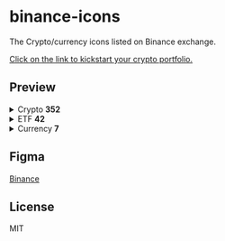 # binance-icons
The Crypto/currency icons listed on Binance exchange.

<a href="https://accounts.binance.com/en/register?ref=Z9RLFPHB">Click on the link to kickstart your crypto portfolio.</a>

## Preview

<details>
  <summary>Crypto <strong>352</strong></summary>

| Icon | Symbol | Name |
|:----:|-------:|:-----|
| <img src="https://raw.githubusercontent.com/VadimMalykhin/binance-icons/main/crypto/1inch.svg" width="32" height="32" alt=""/>    | 1inch    | 1inch                           |
| <img src="https://raw.githubusercontent.com/VadimMalykhin/binance-icons/main/crypto/aave.svg" width="32" height="32" alt=""/>     | aave     | Aave                            |
| <img src="https://raw.githubusercontent.com/VadimMalykhin/binance-icons/main/crypto/acm.svg" width="32" height="32" alt=""/>      | acm      | AC Milan Fan Token              |
| <img src="https://raw.githubusercontent.com/VadimMalykhin/binance-icons/main/crypto/ada.svg" width="32" height="32" alt=""/>      | ada      | Cardano                         |
| <img src="https://raw.githubusercontent.com/VadimMalykhin/binance-icons/main/crypto/add.svg" width="32" height="32" alt=""/>      | add      | ADD                             |
| <img src="https://raw.githubusercontent.com/VadimMalykhin/binance-icons/main/crypto/adx.svg" width="32" height="32" alt=""/>      | adx      | AdEx                            |
| <img src="https://raw.githubusercontent.com/VadimMalykhin/binance-icons/main/crypto/adxold.svg" width="32" height="32" alt=""/>   | adxold   | AdEx Old Token                  |
| <img src="https://raw.githubusercontent.com/VadimMalykhin/binance-icons/main/crypto/aergo.svg" width="32" height="32" alt=""/>    | aergo    | Aergo                           |
| <img src="https://raw.githubusercontent.com/VadimMalykhin/binance-icons/main/crypto/agi.svg" width="32" height="32" alt=""/>      | agi      | SingularityNET                  |
| <img src="https://raw.githubusercontent.com/VadimMalykhin/binance-icons/main/crypto/agix.svg" width="32" height="32" alt=""/>     | agix     | SingularityNET Token            |
| <img src="https://raw.githubusercontent.com/VadimMalykhin/binance-icons/main/crypto/agld.svg" width="32" height="32" alt=""/>     | agld     | Adventure Gold                  |
| <img src="https://raw.githubusercontent.com/VadimMalykhin/binance-icons/main/crypto/aion.svg" width="32" height="32" alt=""/>     | aion     | AION                            |
| <img src="https://raw.githubusercontent.com/VadimMalykhin/binance-icons/main/crypto/akro.svg" width="32" height="32" alt=""/>     | akro     | Akropolis                       |
| <img src="https://raw.githubusercontent.com/VadimMalykhin/binance-icons/main/crypto/algo.svg" width="32" height="32" alt=""/>     | algo     | Algorand                        |
| <img src="https://raw.githubusercontent.com/VadimMalykhin/binance-icons/main/crypto/alice.svg" width="32" height="32" alt=""/>    | alice    | My Neighbor Alice               |
| <img src="https://raw.githubusercontent.com/VadimMalykhin/binance-icons/main/crypto/alpaca.svg" width="32" height="32" alt=""/>   | alpaca   | Alpaca Finance                  |
| <img src="https://raw.githubusercontent.com/VadimMalykhin/binance-icons/main/crypto/alpha.svg" width="32" height="32" alt=""/>    | alpha    | Alpha Finance Lab               |
| <img src="https://raw.githubusercontent.com/VadimMalykhin/binance-icons/main/crypto/amb.svg" width="32" height="32" alt=""/>      | amb      | Ambrosus                        |
| <img src="https://raw.githubusercontent.com/VadimMalykhin/binance-icons/main/crypto/ankr.svg" width="32" height="32" alt=""/>     | ankr     | Ankr                            |
| <img src="https://raw.githubusercontent.com/VadimMalykhin/binance-icons/main/crypto/ant.svg" width="32" height="32" alt=""/>      | ant      | Aragon                          |
| <img src="https://raw.githubusercontent.com/VadimMalykhin/binance-icons/main/crypto/antold.svg" width="32" height="32" alt=""/>   | antold   | Old Aragon                      |
| <img src="https://raw.githubusercontent.com/VadimMalykhin/binance-icons/main/crypto/appc.svg" width="32" height="32" alt=""/>     | appc     | AppCoins                        |
| <img src="https://raw.githubusercontent.com/VadimMalykhin/binance-icons/main/crypto/ar.svg" width="32" height="32" alt=""/>       | ar       | Arweave                         |
| <img src="https://raw.githubusercontent.com/VadimMalykhin/binance-icons/main/crypto/ardr.svg" width="32" height="32" alt=""/>     | ardr     | Ardor                           |
| <img src="https://raw.githubusercontent.com/VadimMalykhin/binance-icons/main/crypto/ark.svg" width="32" height="32" alt=""/>      | ark      | Ark                             |
| <img src="https://raw.githubusercontent.com/VadimMalykhin/binance-icons/main/crypto/arpa.svg" width="32" height="32" alt=""/>     | arpa     | ARPA Chain                      |
| <img src="https://raw.githubusercontent.com/VadimMalykhin/binance-icons/main/crypto/asr.svg" width="32" height="32" alt=""/>      | asr      | AS Roma Fan Token               |
| <img src="https://raw.githubusercontent.com/VadimMalykhin/binance-icons/main/crypto/ast.svg" width="32" height="32" alt=""/>      | ast      | AirSwap                         |
| <img src="https://raw.githubusercontent.com/VadimMalykhin/binance-icons/main/crypto/ata.svg" width="32" height="32" alt=""/>      | ata      | Automata                        |
| <img src="https://raw.githubusercontent.com/VadimMalykhin/binance-icons/main/crypto/atm.svg" width="32" height="32" alt=""/>      | atm      | Atlético de Madrid Fan Token    |
| <img src="https://raw.githubusercontent.com/VadimMalykhin/binance-icons/main/crypto/atom.svg" width="32" height="32" alt=""/>     | atom     | Cosmos                          |
| <img src="https://raw.githubusercontent.com/VadimMalykhin/binance-icons/main/crypto/auction.svg" width="32" height="32" alt=""/>  | auction  | Auction                         |
| <img src="https://raw.githubusercontent.com/VadimMalykhin/binance-icons/main/crypto/audio.svg" width="32" height="32" alt=""/>    | audio    | Audius                          |
| <img src="https://raw.githubusercontent.com/VadimMalykhin/binance-icons/main/crypto/auto.svg" width="32" height="32" alt=""/>     | auto     | Auto                            |
| <img src="https://raw.githubusercontent.com/VadimMalykhin/binance-icons/main/crypto/ava.svg" width="32" height="32" alt=""/>      | ava      | Travala.com                     |
| <img src="https://raw.githubusercontent.com/VadimMalykhin/binance-icons/main/crypto/avax.svg" width="32" height="32" alt=""/>     | avax     | Avalanche                       |
| <img src="https://raw.githubusercontent.com/VadimMalykhin/binance-icons/main/crypto/axs.svg" width="32" height="32" alt=""/>      | axs      | Axie Infinity                   |
| <img src="https://raw.githubusercontent.com/VadimMalykhin/binance-icons/main/crypto/axsold.svg" width="32" height="32" alt=""/>   | axsold   | Axie Infinity Old               |
| <img src="https://raw.githubusercontent.com/VadimMalykhin/binance-icons/main/crypto/badger.svg" width="32" height="32" alt=""/>   | badger   | Badger DAO                      |
| <img src="https://raw.githubusercontent.com/VadimMalykhin/binance-icons/main/crypto/bake.svg" width="32" height="32" alt=""/>     | bake     | BakeryToken                     |
| <img src="https://raw.githubusercontent.com/VadimMalykhin/binance-icons/main/crypto/bal.svg" width="32" height="32" alt=""/>      | bal      | Balancer                        |
| <img src="https://raw.githubusercontent.com/VadimMalykhin/binance-icons/main/crypto/band.svg" width="32" height="32" alt=""/>     | band     | BAND                            |
| <img src="https://raw.githubusercontent.com/VadimMalykhin/binance-icons/main/crypto/bar.svg" width="32" height="32" alt=""/>      | bar      | FC Barcelona Fan Token BAR      |
| <img src="https://raw.githubusercontent.com/VadimMalykhin/binance-icons/main/crypto/bat.svg" width="32" height="32" alt=""/>      | bat      | Basic Attention Token           |
| <img src="https://raw.githubusercontent.com/VadimMalykhin/binance-icons/main/crypto/bcd.svg" width="32" height="32" alt=""/>      | bcd      | Bitcoin Diamond                 |
| <img src="https://raw.githubusercontent.com/VadimMalykhin/binance-icons/main/crypto/bch.svg" width="32" height="32" alt=""/>      | bch      | Bitcoin Cash                    |
| <img src="https://raw.githubusercontent.com/VadimMalykhin/binance-icons/main/crypto/bcha.svg" width="32" height="32" alt=""/>     | bcha     | Bitcoin Cash ABC                |
| <img src="https://raw.githubusercontent.com/VadimMalykhin/binance-icons/main/crypto/bchsv.svg" width="32" height="32" alt=""/>    | bchsv    | Bitcoin Cash SV                 |
| <img src="https://raw.githubusercontent.com/VadimMalykhin/binance-icons/main/crypto/beam.svg" width="32" height="32" alt=""/>     | beam     | Beam                            |
| <img src="https://raw.githubusercontent.com/VadimMalykhin/binance-icons/main/crypto/bel.svg" width="32" height="32" alt=""/>      | bel      | Bella Protocol                  |
| <img src="https://raw.githubusercontent.com/VadimMalykhin/binance-icons/main/crypto/beta.svg" width="32" height="32" alt=""/>     | beta     | Beta Finance                    |
| <img src="https://raw.githubusercontent.com/VadimMalykhin/binance-icons/main/crypto/beth.svg" width="32" height="32" alt=""/>     | beth     | BETH                            |
| <img src="https://raw.githubusercontent.com/VadimMalykhin/binance-icons/main/crypto/bgbp.svg" width="32" height="32" alt=""/>     | bgbp     | BGBP                            |
| <img src="https://raw.githubusercontent.com/VadimMalykhin/binance-icons/main/crypto/bidr.svg" width="32" height="32" alt=""/>     | bidr     | BIDR                            |
| <img src="https://raw.githubusercontent.com/VadimMalykhin/binance-icons/main/crypto/bifi.svg" width="32" height="32" alt=""/>     | bifi     | Beefy.Finance                   |
| <img src="https://raw.githubusercontent.com/VadimMalykhin/binance-icons/main/crypto/blink.svg" width="32" height="32" alt=""/>    | blink    | Blockmason Link                 |
| <img src="https://raw.githubusercontent.com/VadimMalykhin/binance-icons/main/crypto/blz.svg" width="32" height="32" alt=""/>      | blz      | Bluzelle                        |
| <img src="https://raw.githubusercontent.com/VadimMalykhin/binance-icons/main/crypto/bnb.svg" width="32" height="32" alt=""/>      | bnb      | BNB                             |
| <img src="https://raw.githubusercontent.com/VadimMalykhin/binance-icons/main/crypto/bnt.svg" width="32" height="32" alt=""/>      | bnt      | Bancor                          |
| <img src="https://raw.githubusercontent.com/VadimMalykhin/binance-icons/main/crypto/bond.svg" width="32" height="32" alt=""/>     | bond     | BarnBridge                      |
| <img src="https://raw.githubusercontent.com/VadimMalykhin/binance-icons/main/crypto/bot.svg" width="32" height="32" alt=""/>      | bot      | Bounce Token                    |
| <img src="https://raw.githubusercontent.com/VadimMalykhin/binance-icons/main/crypto/brd.svg" width="32" height="32" alt=""/>      | brd      | Bread                           |
| <img src="https://raw.githubusercontent.com/VadimMalykhin/binance-icons/main/crypto/btc.svg" width="32" height="32" alt=""/>      | btc      | Bitcoin                         |
| <img src="https://raw.githubusercontent.com/VadimMalykhin/binance-icons/main/crypto/btcst.svg" width="32" height="32" alt=""/>    | btcst    | Bitcoin Standard Hashrate Token |
| <img src="https://raw.githubusercontent.com/VadimMalykhin/binance-icons/main/crypto/btg.svg" width="32" height="32" alt=""/>      | btg      | Bitcoin Gold                    |
| <img src="https://raw.githubusercontent.com/VadimMalykhin/binance-icons/main/crypto/bts.svg" width="32" height="32" alt=""/>      | bts      | BitShares                       |
| <img src="https://raw.githubusercontent.com/VadimMalykhin/binance-icons/main/crypto/btt.svg" width="32" height="32" alt=""/>      | btt      | BitTorrent                      |
| <img src="https://raw.githubusercontent.com/VadimMalykhin/binance-icons/main/crypto/burger.svg" width="32" height="32" alt=""/>   | burger   | Burger Swap                     |
| <img src="https://raw.githubusercontent.com/VadimMalykhin/binance-icons/main/crypto/busd.svg" width="32" height="32" alt=""/>     | busd     | BUSD                            |
| <img src="https://raw.githubusercontent.com/VadimMalykhin/binance-icons/main/crypto/bzrx.svg" width="32" height="32" alt=""/>     | bzrx     | bZx Protocol                    |
| <img src="https://raw.githubusercontent.com/VadimMalykhin/binance-icons/main/crypto/c98.svg" width="32" height="32" alt=""/>      | c98      | Coin98                          |
| <img src="https://raw.githubusercontent.com/VadimMalykhin/binance-icons/main/crypto/cake.svg" width="32" height="32" alt=""/>     | cake     | PancakeSwap                     |
| <img src="https://raw.githubusercontent.com/VadimMalykhin/binance-icons/main/crypto/cdt.svg" width="32" height="32" alt=""/>      | cdt      | Blox                            |
| <img src="https://raw.githubusercontent.com/VadimMalykhin/binance-icons/main/crypto/celo.svg" width="32" height="32" alt=""/>     | celo     | Celo                            |
| <img src="https://raw.githubusercontent.com/VadimMalykhin/binance-icons/main/crypto/celr.svg" width="32" height="32" alt=""/>     | celr     | Celer Network                   |
| <img src="https://raw.githubusercontent.com/VadimMalykhin/binance-icons/main/crypto/cfx.svg" width="32" height="32" alt=""/>      | cfx      | Conflux Network                 |
| <img src="https://raw.githubusercontent.com/VadimMalykhin/binance-icons/main/crypto/chat.svg" width="32" height="32" alt=""/>     | chat     | ChatCoin                        |
| <img src="https://raw.githubusercontent.com/VadimMalykhin/binance-icons/main/crypto/chr.svg" width="32" height="32" alt=""/>      | chr      | Chromia                         |
| <img src="https://raw.githubusercontent.com/VadimMalykhin/binance-icons/main/crypto/chz.svg" width="32" height="32" alt=""/>      | chz      | Chiliz                          |
| <img src="https://raw.githubusercontent.com/VadimMalykhin/binance-icons/main/crypto/ckb.svg" width="32" height="32" alt=""/>      | ckb      | CKB                             |
| <img src="https://raw.githubusercontent.com/VadimMalykhin/binance-icons/main/crypto/clv.svg" width="32" height="32" alt=""/>      | clv      | Clover Finance                  |
| <img src="https://raw.githubusercontent.com/VadimMalykhin/binance-icons/main/crypto/cnd.svg" width="32" height="32" alt=""/>      | cnd      | Cindicator                      |
| <img src="https://raw.githubusercontent.com/VadimMalykhin/binance-icons/main/crypto/cocos.svg" width="32" height="32" alt=""/>    | cocos    | Cocos-BCX                       |
| <img src="https://raw.githubusercontent.com/VadimMalykhin/binance-icons/main/crypto/comp.svg" width="32" height="32" alt=""/>     | comp     | Compound                        |
| <img src="https://raw.githubusercontent.com/VadimMalykhin/binance-icons/main/crypto/cos.svg" width="32" height="32" alt=""/>      | cos      | Contentos                       |
| <img src="https://raw.githubusercontent.com/VadimMalykhin/binance-icons/main/crypto/coti.svg" width="32" height="32" alt=""/>     | coti     | COTI                            |
| <img src="https://raw.githubusercontent.com/VadimMalykhin/binance-icons/main/crypto/cover.svg" width="32" height="32" alt=""/>    | cover    | COVER Protocol                  |
| <img src="https://raw.githubusercontent.com/VadimMalykhin/binance-icons/main/crypto/coverold.svg" width="32" height="32" alt=""/> | coverold | COVER Protocol Old              |
| <img src="https://raw.githubusercontent.com/VadimMalykhin/binance-icons/main/crypto/cream.svg" width="32" height="32" alt=""/>    | cream    | Cream Finance                   |
| <img src="https://raw.githubusercontent.com/VadimMalykhin/binance-icons/main/crypto/crv.svg" width="32" height="32" alt=""/>      | crv      | Curve                           |
| <img src="https://raw.githubusercontent.com/VadimMalykhin/binance-icons/main/crypto/ctk.svg" width="32" height="32" alt=""/>      | ctk      | CertiK                          |
| <img src="https://raw.githubusercontent.com/VadimMalykhin/binance-icons/main/crypto/ctsi.svg" width="32" height="32" alt=""/>     | ctsi     | Cartesi                         |
| <img src="https://raw.githubusercontent.com/VadimMalykhin/binance-icons/main/crypto/ctxc.svg" width="32" height="32" alt=""/>     | ctxc     | Cortex                          |
| <img src="https://raw.githubusercontent.com/VadimMalykhin/binance-icons/main/crypto/cvc.svg" width="32" height="32" alt=""/>      | cvc      | Civic                           |
| <img src="https://raw.githubusercontent.com/VadimMalykhin/binance-icons/main/crypto/cvp.svg" width="32" height="32" alt=""/>      | cvp      | PowerPool                       |
| <img src="https://raw.githubusercontent.com/VadimMalykhin/binance-icons/main/crypto/dai.svg" width="32" height="32" alt=""/>      | dai      | Dai                             |
| <img src="https://raw.githubusercontent.com/VadimMalykhin/binance-icons/main/crypto/dash.svg" width="32" height="32" alt=""/>     | dash     | Dash                            |
| <img src="https://raw.githubusercontent.com/VadimMalykhin/binance-icons/main/crypto/data.svg" width="32" height="32" alt=""/>     | data     | Streamr DATAcoin                |
| <img src="https://raw.githubusercontent.com/VadimMalykhin/binance-icons/main/crypto/dcr.svg" width="32" height="32" alt=""/>      | dcr      | Decred                          |
| <img src="https://raw.githubusercontent.com/VadimMalykhin/binance-icons/main/crypto/dego.svg" width="32" height="32" alt=""/>     | dego     | Dego Finance                    |
| <img src="https://raw.githubusercontent.com/VadimMalykhin/binance-icons/main/crypto/dent.svg" width="32" height="32" alt=""/>     | dent     | DENT                            |
| <img src="https://raw.githubusercontent.com/VadimMalykhin/binance-icons/main/crypto/dexe.svg" width="32" height="32" alt=""/>     | dexe     | DeXe                            |
| <img src="https://raw.githubusercontent.com/VadimMalykhin/binance-icons/main/crypto/df.svg" width="32" height="32" alt=""/>       | df       | dForce                          |
| <img src="https://raw.githubusercontent.com/VadimMalykhin/binance-icons/main/crypto/dgb.svg" width="32" height="32" alt=""/>      | dgb      | DigiByte                        |
| <img src="https://raw.githubusercontent.com/VadimMalykhin/binance-icons/main/crypto/dia.svg" width="32" height="32" alt=""/>      | dia      | DIA                             |
| <img src="https://raw.githubusercontent.com/VadimMalykhin/binance-icons/main/crypto/dlt.svg" width="32" height="32" alt=""/>      | dlt      | Agrello                         |
| <img src="https://raw.githubusercontent.com/VadimMalykhin/binance-icons/main/crypto/dnt.svg" width="32" height="32" alt=""/>      | dnt      | district0x                      |
| <img src="https://raw.githubusercontent.com/VadimMalykhin/binance-icons/main/crypto/dock.svg" width="32" height="32" alt=""/>     | dock     | DOCK                            |
| <img src="https://raw.githubusercontent.com/VadimMalykhin/binance-icons/main/crypto/dodo.svg" width="32" height="32" alt=""/>     | dodo     | DODO                            |
| <img src="https://raw.githubusercontent.com/VadimMalykhin/binance-icons/main/crypto/doge.svg" width="32" height="32" alt=""/>     | doge     | Dogecoin                        |
| <img src="https://raw.githubusercontent.com/VadimMalykhin/binance-icons/main/crypto/don.svg" width="32" height="32" alt=""/>      | don      | Donnie Finance                  |
| <img src="https://raw.githubusercontent.com/VadimMalykhin/binance-icons/main/crypto/dot.svg" width="32" height="32" alt=""/>      | dot      | Polkadot                        |
| <img src="https://raw.githubusercontent.com/VadimMalykhin/binance-icons/main/crypto/drep.svg" width="32" height="32" alt=""/>     | drep     | DREP                            |
| <img src="https://raw.githubusercontent.com/VadimMalykhin/binance-icons/main/crypto/dusk.svg" width="32" height="32" alt=""/>     | dusk     | Dusk Network                    |
| <img src="https://raw.githubusercontent.com/VadimMalykhin/binance-icons/main/crypto/dydx.svg" width="32" height="32" alt=""/>     | dydx     | dYdX                            |
| <img src="https://raw.githubusercontent.com/VadimMalykhin/binance-icons/main/crypto/easy.svg" width="32" height="32" alt=""/>     | easy     | EasyFi                          |
| <img src="https://raw.githubusercontent.com/VadimMalykhin/binance-icons/main/crypto/egld.svg" width="32" height="32" alt=""/>     | egld     | Elrond eGold                    |
| <img src="https://raw.githubusercontent.com/VadimMalykhin/binance-icons/main/crypto/elf.svg" width="32" height="32" alt=""/>      | elf      | aelf                            |
| <img src="https://raw.githubusercontent.com/VadimMalykhin/binance-icons/main/crypto/enj.svg" width="32" height="32" alt=""/>      | enj      | Enjin Coin                      |
| <img src="https://raw.githubusercontent.com/VadimMalykhin/binance-icons/main/crypto/eos.svg" width="32" height="32" alt=""/>      | eos      | EOS                             |
| <img src="https://raw.githubusercontent.com/VadimMalykhin/binance-icons/main/crypto/eps.svg" width="32" height="32" alt=""/>      | eps      | Ellipsis                        |
| <img src="https://raw.githubusercontent.com/VadimMalykhin/binance-icons/main/crypto/erd.svg" width="32" height="32" alt=""/>      | erd      | Elrond                          |
| <img src="https://raw.githubusercontent.com/VadimMalykhin/binance-icons/main/crypto/ern.svg" width="32" height="32" alt=""/>      | ern      | Ethernity Chain                 |
| <img src="https://raw.githubusercontent.com/VadimMalykhin/binance-icons/main/crypto/etc.svg" width="32" height="32" alt=""/>      | etc      | Ethereum Classic                |
| <img src="https://raw.githubusercontent.com/VadimMalykhin/binance-icons/main/crypto/eth.svg" width="32" height="32" alt=""/>      | eth      | Ethereum                        |
| <img src="https://raw.githubusercontent.com/VadimMalykhin/binance-icons/main/crypto/evx.svg" width="32" height="32" alt=""/>      | evx      | Everex                          |
| <img src="https://raw.githubusercontent.com/VadimMalykhin/binance-icons/main/crypto/ez.svg" width="32" height="32" alt=""/>       | ez       | EasyFi                          |
| <img src="https://raw.githubusercontent.com/VadimMalykhin/binance-icons/main/crypto/fet.svg" width="32" height="32" alt=""/>      | fet      | Fetch.AI                        |
| <img src="https://raw.githubusercontent.com/VadimMalykhin/binance-icons/main/crypto/fil.svg" width="32" height="32" alt=""/>      | fil      | Filecoin                        |
| <img src="https://raw.githubusercontent.com/VadimMalykhin/binance-icons/main/crypto/fio.svg" width="32" height="32" alt=""/>      | fio      | FIO Protocol                    |
| <img src="https://raw.githubusercontent.com/VadimMalykhin/binance-icons/main/crypto/firo.svg" width="32" height="32" alt=""/>     | firo     | Firo                            |
| <img src="https://raw.githubusercontent.com/VadimMalykhin/binance-icons/main/crypto/fis.svg" width="32" height="32" alt=""/>      | fis      | Stafi                           |
| <img src="https://raw.githubusercontent.com/VadimMalykhin/binance-icons/main/crypto/flm.svg" width="32" height="32" alt=""/>      | flm      | Flamingo                        |
| <img src="https://raw.githubusercontent.com/VadimMalykhin/binance-icons/main/crypto/flow.svg" width="32" height="32" alt=""/>     | flow     | Flow                            |
| <img src="https://raw.githubusercontent.com/VadimMalykhin/binance-icons/main/crypto/for.svg" width="32" height="32" alt=""/>      | for      | ForTube                         |
| <img src="https://raw.githubusercontent.com/VadimMalykhin/binance-icons/main/crypto/forth.svg" width="32" height="32" alt=""/>    | forth    | Ampleforth Governance Token     |
| <img src="https://raw.githubusercontent.com/VadimMalykhin/binance-icons/main/crypto/front.svg" width="32" height="32" alt=""/>    | front    | Frontier                        |
| <img src="https://raw.githubusercontent.com/VadimMalykhin/binance-icons/main/crypto/ftm.svg" width="32" height="32" alt=""/>      | ftm      | Fantom                          |
| <img src="https://raw.githubusercontent.com/VadimMalykhin/binance-icons/main/crypto/ftt.svg" width="32" height="32" alt=""/>      | ftt      | FTX Token                       |
| <img src="https://raw.githubusercontent.com/VadimMalykhin/binance-icons/main/crypto/fuel.svg" width="32" height="32" alt=""/>     | fuel     | Etherparty                      |
| <img src="https://raw.githubusercontent.com/VadimMalykhin/binance-icons/main/crypto/fun.svg" width="32" height="32" alt=""/>      | fun      | FunToken                        |
| <img src="https://raw.githubusercontent.com/VadimMalykhin/binance-icons/main/crypto/fxs.svg" width="32" height="32" alt=""/>      | fxs      | Frax Share                      |
| <img src="https://raw.githubusercontent.com/VadimMalykhin/binance-icons/main/crypto/gas.svg" width="32" height="32" alt=""/>      | gas      | NeoGas                          |
| <img src="https://raw.githubusercontent.com/VadimMalykhin/binance-icons/main/crypto/ghst.svg" width="32" height="32" alt=""/>     | ghst     | Aavegotchi                      |
| <img src="https://raw.githubusercontent.com/VadimMalykhin/binance-icons/main/crypto/glm.svg" width="32" height="32" alt=""/>      | glm      | Golem                           |
| <img src="https://raw.githubusercontent.com/VadimMalykhin/binance-icons/main/crypto/go.svg" width="32" height="32" alt=""/>       | go       | GoChain                         |
| <img src="https://raw.githubusercontent.com/VadimMalykhin/binance-icons/main/crypto/grs.svg" width="32" height="32" alt=""/>      | grs      | Groestlcoin                     |
| <img src="https://raw.githubusercontent.com/VadimMalykhin/binance-icons/main/crypto/grt.svg" width="32" height="32" alt=""/>      | grt      | The Graph                       |
| <img src="https://raw.githubusercontent.com/VadimMalykhin/binance-icons/main/crypto/gtc.svg" width="32" height="32" alt=""/>      | gtc      | Gitcoin                         |
| <img src="https://raw.githubusercontent.com/VadimMalykhin/binance-icons/main/crypto/gto.svg" width="32" height="32" alt=""/>      | gto      | Gifto                           |
| <img src="https://raw.githubusercontent.com/VadimMalykhin/binance-icons/main/crypto/gvt.svg" width="32" height="32" alt=""/>      | gvt      | Genesis Vision                  |
| <img src="https://raw.githubusercontent.com/VadimMalykhin/binance-icons/main/crypto/gxs.svg" width="32" height="32" alt=""/>      | gxs      | GXChain                         |
| <img src="https://raw.githubusercontent.com/VadimMalykhin/binance-icons/main/crypto/hard.svg" width="32" height="32" alt=""/>     | hard     | Kava Lend                       |
| <img src="https://raw.githubusercontent.com/VadimMalykhin/binance-icons/main/crypto/hbar.svg" width="32" height="32" alt=""/>     | hbar     | Hedera Hashgraph                |
| <img src="https://raw.githubusercontent.com/VadimMalykhin/binance-icons/main/crypto/hegic.svg" width="32" height="32" alt=""/>    | hegic    | Hegic                           |
| <img src="https://raw.githubusercontent.com/VadimMalykhin/binance-icons/main/crypto/hive.svg" width="32" height="32" alt=""/>     | hive     | Hive                            |
| <img src="https://raw.githubusercontent.com/VadimMalykhin/binance-icons/main/crypto/hnt.svg" width="32" height="32" alt=""/>      | hnt      | Helium                          |
| <img src="https://raw.githubusercontent.com/VadimMalykhin/binance-icons/main/crypto/hot.svg" width="32" height="32" alt=""/>      | hot      | Holo                            |
| <img src="https://raw.githubusercontent.com/VadimMalykhin/binance-icons/main/crypto/icp.svg" width="32" height="32" alt=""/>      | icp      | Internet Computer               |
| <img src="https://raw.githubusercontent.com/VadimMalykhin/binance-icons/main/crypto/icx.svg" width="32" height="32" alt=""/>      | icx      | ICON                            |
| <img src="https://raw.githubusercontent.com/VadimMalykhin/binance-icons/main/crypto/idex.svg" width="32" height="32" alt=""/>     | idex     | IDEX                            |
| <img src="https://raw.githubusercontent.com/VadimMalykhin/binance-icons/main/crypto/inj.svg" width="32" height="32" alt=""/>      | inj      | Injective Protocol              |
| <img src="https://raw.githubusercontent.com/VadimMalykhin/binance-icons/main/crypto/iost.svg" width="32" height="32" alt=""/>     | iost     | IOST                            |
| <img src="https://raw.githubusercontent.com/VadimMalykhin/binance-icons/main/crypto/iota.svg" width="32" height="32" alt=""/>     | iota     | MIOTA                           |
| <img src="https://raw.githubusercontent.com/VadimMalykhin/binance-icons/main/crypto/iotx.svg" width="32" height="32" alt=""/>     | iotx     | IoTeX                           |
| <img src="https://raw.githubusercontent.com/VadimMalykhin/binance-icons/main/crypto/iq.svg" width="32" height="32" alt=""/>       | iq       | Everipedia                      |
| <img src="https://raw.githubusercontent.com/VadimMalykhin/binance-icons/main/crypto/iris.svg" width="32" height="32" alt=""/>     | iris     | IRISnet                         |
| <img src="https://raw.githubusercontent.com/VadimMalykhin/binance-icons/main/crypto/jst.svg" width="32" height="32" alt=""/>      | jst      | JUST                            |
| <img src="https://raw.githubusercontent.com/VadimMalykhin/binance-icons/main/crypto/juv.svg" width="32" height="32" alt=""/>      | juv      | Juventus Fan Token              |
| <img src="https://raw.githubusercontent.com/VadimMalykhin/binance-icons/main/crypto/kava.svg" width="32" height="32" alt=""/>     | kava     | Kava                            |
| <img src="https://raw.githubusercontent.com/VadimMalykhin/binance-icons/main/crypto/keep.svg" width="32" height="32" alt=""/>     | keep     | Keep Network                    |
| <img src="https://raw.githubusercontent.com/VadimMalykhin/binance-icons/main/crypto/key.svg" width="32" height="32" alt=""/>      | key      | Selfkey                         |
| <img src="https://raw.githubusercontent.com/VadimMalykhin/binance-icons/main/crypto/klay.svg" width="32" height="32" alt=""/>     | klay     | Klaytn                          |
| <img src="https://raw.githubusercontent.com/VadimMalykhin/binance-icons/main/crypto/kmd.svg" width="32" height="32" alt=""/>      | kmd      | Komodo                          |
| <img src="https://raw.githubusercontent.com/VadimMalykhin/binance-icons/main/crypto/knc.svg" width="32" height="32" alt=""/>      | knc      | KyberNetwork                    |
| <img src="https://raw.githubusercontent.com/VadimMalykhin/binance-icons/main/crypto/kp3r.svg" width="32" height="32" alt=""/>     | kp3r     | Keep3rV1                        |
| <img src="https://raw.githubusercontent.com/VadimMalykhin/binance-icons/main/crypto/ksm.svg" width="32" height="32" alt=""/>      | ksm      | Kusama                          |
| <img src="https://raw.githubusercontent.com/VadimMalykhin/binance-icons/main/crypto/lina.svg" width="32" height="32" alt=""/>     | lina     | Linear                          |
| <img src="https://raw.githubusercontent.com/VadimMalykhin/binance-icons/main/crypto/link.svg" width="32" height="32" alt=""/>     | link     | ChainLink                       |
| <img src="https://raw.githubusercontent.com/VadimMalykhin/binance-icons/main/crypto/lit.svg" width="32" height="32" alt=""/>      | lit      | Litentry                        |
| <img src="https://raw.githubusercontent.com/VadimMalykhin/binance-icons/main/crypto/loom.svg" width="32" height="32" alt=""/>     | loom     | Loom Network                    |
| <img src="https://raw.githubusercontent.com/VadimMalykhin/binance-icons/main/crypto/lpt.svg" width="32" height="32" alt=""/>      | lpt      | Livepeer                        |
| <img src="https://raw.githubusercontent.com/VadimMalykhin/binance-icons/main/crypto/lrc.svg" width="32" height="32" alt=""/>      | lrc      | Loopring                        |
| <img src="https://raw.githubusercontent.com/VadimMalykhin/binance-icons/main/crypto/lsk.svg" width="32" height="32" alt=""/>      | lsk      | Lisk                            |
| <img src="https://raw.githubusercontent.com/VadimMalykhin/binance-icons/main/crypto/ltc.svg" width="32" height="32" alt=""/>      | ltc      | Litecoin                        |
| <img src="https://raw.githubusercontent.com/VadimMalykhin/binance-icons/main/crypto/lto.svg" width="32" height="32" alt=""/>      | lto      | LTO Network                     |
| <img src="https://raw.githubusercontent.com/VadimMalykhin/binance-icons/main/crypto/luna.svg" width="32" height="32" alt=""/>     | luna     | Terra                           |
| <img src="https://raw.githubusercontent.com/VadimMalykhin/binance-icons/main/crypto/mana.svg" width="32" height="32" alt=""/>     | mana     | Decentraland                    |
| <img src="https://raw.githubusercontent.com/VadimMalykhin/binance-icons/main/crypto/mask.svg" width="32" height="32" alt=""/>     | mask     | Mask Network                    |
| <img src="https://raw.githubusercontent.com/VadimMalykhin/binance-icons/main/crypto/matic.svg" width="32" height="32" alt=""/>    | matic    | Polygon                         |
| <img src="https://raw.githubusercontent.com/VadimMalykhin/binance-icons/main/crypto/mbl.svg" width="32" height="32" alt=""/>      | mbl      | MovieBloc                       |
| <img src="https://raw.githubusercontent.com/VadimMalykhin/binance-icons/main/crypto/mbox.svg" width="32" height="32" alt=""/>     | mbox     | MOBOX                           |
| <img src="https://raw.githubusercontent.com/VadimMalykhin/binance-icons/main/crypto/mda.svg" width="32" height="32" alt=""/>      | mda      | Moeda Loyalty Points            |
| <img src="https://raw.githubusercontent.com/VadimMalykhin/binance-icons/main/crypto/mdt.svg" width="32" height="32" alt=""/>      | mdt      | Measurable Data Token           |
| <img src="https://raw.githubusercontent.com/VadimMalykhin/binance-icons/main/crypto/mdx.svg" width="32" height="32" alt=""/>      | mdx      | Mdex                            |
| <img src="https://raw.githubusercontent.com/VadimMalykhin/binance-icons/main/crypto/mft.svg" width="32" height="32" alt=""/>      | mft      | Mainframe                       |
| <img src="https://raw.githubusercontent.com/VadimMalykhin/binance-icons/main/crypto/mir.svg" width="32" height="32" alt=""/>      | mir      | Mirror Protocol                 |
| <img src="https://raw.githubusercontent.com/VadimMalykhin/binance-icons/main/crypto/mith.svg" width="32" height="32" alt=""/>     | mith     | Mithril                         |
| <img src="https://raw.githubusercontent.com/VadimMalykhin/binance-icons/main/crypto/mkr.svg" width="32" height="32" alt=""/>      | mkr      | Maker                           |
| <img src="https://raw.githubusercontent.com/VadimMalykhin/binance-icons/main/crypto/mln.svg" width="32" height="32" alt=""/>      | mln      | Enzyme                          |
| <img src="https://raw.githubusercontent.com/VadimMalykhin/binance-icons/main/crypto/mth.svg" width="32" height="32" alt=""/>      | mth      | Monetha                         |
| <img src="https://raw.githubusercontent.com/VadimMalykhin/binance-icons/main/crypto/mtl.svg" width="32" height="32" alt=""/>      | mtl      | Metal                           |
| <img src="https://raw.githubusercontent.com/VadimMalykhin/binance-icons/main/crypto/nano.svg" width="32" height="32" alt=""/>     | nano     | NANO                            |
| <img src="https://raw.githubusercontent.com/VadimMalykhin/binance-icons/main/crypto/nas.svg" width="32" height="32" alt=""/>      | nas      | Nebulas                         |
| <img src="https://raw.githubusercontent.com/VadimMalykhin/binance-icons/main/crypto/nav.svg" width="32" height="32" alt=""/>      | nav      | Navcoin                         |
| <img src="https://raw.githubusercontent.com/VadimMalykhin/binance-icons/main/crypto/nbs.svg" width="32" height="32" alt=""/>      | nbs      | New BitShares                   |
| <img src="https://raw.githubusercontent.com/VadimMalykhin/binance-icons/main/crypto/ncash.svg" width="32" height="32" alt=""/>    | ncash    | Nucleus Vision                  |
| <img src="https://raw.githubusercontent.com/VadimMalykhin/binance-icons/main/crypto/near.svg" width="32" height="32" alt=""/>     | near     | NEAR Protocol                   |
| <img src="https://raw.githubusercontent.com/VadimMalykhin/binance-icons/main/crypto/nebl.svg" width="32" height="32" alt=""/>     | nebl     | Neblio                          |
| <img src="https://raw.githubusercontent.com/VadimMalykhin/binance-icons/main/crypto/neo.svg" width="32" height="32" alt=""/>      | neo      | NEO                             |
| <img src="https://raw.githubusercontent.com/VadimMalykhin/binance-icons/main/crypto/nft.svg" width="32" height="32" alt=""/>      | nft      | APENFT                          |
| <img src="https://raw.githubusercontent.com/VadimMalykhin/binance-icons/main/crypto/nkn.svg" width="32" height="32" alt=""/>      | nkn      | NKN                             |
| <img src="https://raw.githubusercontent.com/VadimMalykhin/binance-icons/main/crypto/nmr.svg" width="32" height="32" alt=""/>      | nmr      | Numeraire                       |
| <img src="https://raw.githubusercontent.com/VadimMalykhin/binance-icons/main/crypto/nu.svg" width="32" height="32" alt=""/>       | nu       | NuCypher                        |
| <img src="https://raw.githubusercontent.com/VadimMalykhin/binance-icons/main/crypto/nuls.svg" width="32" height="32" alt=""/>     | nuls     | Nuls                            |
| <img src="https://raw.githubusercontent.com/VadimMalykhin/binance-icons/main/crypto/nvt.svg" width="32" height="32" alt=""/>      | nvt      | NerveNetwork                    |
| <img src="https://raw.githubusercontent.com/VadimMalykhin/binance-icons/main/crypto/nxs.svg" width="32" height="32" alt=""/>      | nxs      | Nexus                           |
| <img src="https://raw.githubusercontent.com/VadimMalykhin/binance-icons/main/crypto/oax.svg" width="32" height="32" alt=""/>      | oax      | openANX                         |
| <img src="https://raw.githubusercontent.com/VadimMalykhin/binance-icons/main/crypto/ocean.svg" width="32" height="32" alt=""/>    | ocean    | Ocean Protocol                  |
| <img src="https://raw.githubusercontent.com/VadimMalykhin/binance-icons/main/crypto/og.svg" width="32" height="32" alt=""/>       | og       | OG Fan Token                    |
| <img src="https://raw.githubusercontent.com/VadimMalykhin/binance-icons/main/crypto/ogn.svg" width="32" height="32" alt=""/>      | ogn      | OriginToken                     |
| <img src="https://raw.githubusercontent.com/VadimMalykhin/binance-icons/main/crypto/om.svg" width="32" height="32" alt=""/>       | om       | MANTRA DAO                      |
| <img src="https://raw.githubusercontent.com/VadimMalykhin/binance-icons/main/crypto/omg.svg" width="32" height="32" alt=""/>      | omg      | OMG Network                     |
| <img src="https://raw.githubusercontent.com/VadimMalykhin/binance-icons/main/crypto/one.svg" width="32" height="32" alt=""/>      | one      | Harmony                         |
| <img src="https://raw.githubusercontent.com/VadimMalykhin/binance-icons/main/crypto/ong.svg" width="32" height="32" alt=""/>      | ong      | Ontology Gas                    |
| <img src="https://raw.githubusercontent.com/VadimMalykhin/binance-icons/main/crypto/ont.svg" width="32" height="32" alt=""/>      | ont      | Ontology                        |
| <img src="https://raw.githubusercontent.com/VadimMalykhin/binance-icons/main/crypto/orn.svg" width="32" height="32" alt=""/>      | orn      | Orion Protocol                  |
| <img src="https://raw.githubusercontent.com/VadimMalykhin/binance-icons/main/crypto/ost.svg" width="32" height="32" alt=""/>      | ost      | OST                             |
| <img src="https://raw.githubusercontent.com/VadimMalykhin/binance-icons/main/crypto/oxt.svg" width="32" height="32" alt=""/>      | oxt      | Orchid                          |
| <img src="https://raw.githubusercontent.com/VadimMalykhin/binance-icons/main/crypto/pax.svg" width="32" height="32" alt=""/>      | pax      | Paxos Standard                  |
| <img src="https://raw.githubusercontent.com/VadimMalykhin/binance-icons/main/crypto/paxg.svg" width="32" height="32" alt=""/>     | paxg     | PAX Gold                        |
| <img src="https://raw.githubusercontent.com/VadimMalykhin/binance-icons/main/crypto/perl.svg" width="32" height="32" alt=""/>     | perl     | Perlin                          |
| <img src="https://raw.githubusercontent.com/VadimMalykhin/binance-icons/main/crypto/perp.svg" width="32" height="32" alt=""/>     | perp     | Perpetual Protocol              |
| <img src="https://raw.githubusercontent.com/VadimMalykhin/binance-icons/main/crypto/pha.svg" width="32" height="32" alt=""/>      | pha      | Phala.Network                   |
| <img src="https://raw.githubusercontent.com/VadimMalykhin/binance-icons/main/crypto/phb.svg" width="32" height="32" alt=""/>      | phb      | Phoenix Global                  |
| <img src="https://raw.githubusercontent.com/VadimMalykhin/binance-icons/main/crypto/pivx.svg" width="32" height="32" alt=""/>     | pivx     | PIVX                            |
| <img src="https://raw.githubusercontent.com/VadimMalykhin/binance-icons/main/crypto/pnt.svg" width="32" height="32" alt=""/>      | pnt      | pNetwork                        |
| <img src="https://raw.githubusercontent.com/VadimMalykhin/binance-icons/main/crypto/poa.svg" width="32" height="32" alt=""/>      | poa      | POA Network                     |
| <img src="https://raw.githubusercontent.com/VadimMalykhin/binance-icons/main/crypto/pols.svg" width="32" height="32" alt=""/>     | pols     | Polkastarter                    |
| <img src="https://raw.githubusercontent.com/VadimMalykhin/binance-icons/main/crypto/poly.svg" width="32" height="32" alt=""/>     | poly     | Polymath                        |
| <img src="https://raw.githubusercontent.com/VadimMalykhin/binance-icons/main/crypto/pond.svg" width="32" height="32" alt=""/>     | pond     | Marlin                          |
| <img src="https://raw.githubusercontent.com/VadimMalykhin/binance-icons/main/crypto/powr.svg" width="32" height="32" alt=""/>     | powr     | PowerLedger                     |
| <img src="https://raw.githubusercontent.com/VadimMalykhin/binance-icons/main/crypto/ppt.svg" width="32" height="32" alt=""/>      | ppt      | Populous                        |
| <img src="https://raw.githubusercontent.com/VadimMalykhin/binance-icons/main/crypto/prom.svg" width="32" height="32" alt=""/>     | prom     | Prometeus                       |
| <img src="https://raw.githubusercontent.com/VadimMalykhin/binance-icons/main/crypto/pros.svg" width="32" height="32" alt=""/>     | pros     | Prosper                         |
| <img src="https://raw.githubusercontent.com/VadimMalykhin/binance-icons/main/crypto/psg.svg" width="32" height="32" alt=""/>      | psg      | Paris Saint-Germain Fan Token   |
| <img src="https://raw.githubusercontent.com/VadimMalykhin/binance-icons/main/crypto/pundix.svg" width="32" height="32" alt=""/>   | pundix   | Pundi X                         |
| <img src="https://raw.githubusercontent.com/VadimMalykhin/binance-icons/main/crypto/qkc.svg" width="32" height="32" alt=""/>      | qkc      | QuarkChain                      |
| <img src="https://raw.githubusercontent.com/VadimMalykhin/binance-icons/main/crypto/qlc.svg" width="32" height="32" alt=""/>      | qlc      | QLC Chain                       |
| <img src="https://raw.githubusercontent.com/VadimMalykhin/binance-icons/main/crypto/qsp.svg" width="32" height="32" alt=""/>      | qsp      | Quantstamp                      |
| <img src="https://raw.githubusercontent.com/VadimMalykhin/binance-icons/main/crypto/qtum.svg" width="32" height="32" alt=""/>     | qtum     | Qtum                            |
| <img src="https://raw.githubusercontent.com/VadimMalykhin/binance-icons/main/crypto/ramp.svg" width="32" height="32" alt=""/>     | ramp     | RAMP                            |
| <img src="https://raw.githubusercontent.com/VadimMalykhin/binance-icons/main/crypto/ray.svg" width="32" height="32" alt=""/>      | ray      | Raydium                         |
| <img src="https://raw.githubusercontent.com/VadimMalykhin/binance-icons/main/crypto/rcn.svg" width="32" height="32" alt=""/>      | rcn      | Ripio Credit Network            |
| <img src="https://raw.githubusercontent.com/VadimMalykhin/binance-icons/main/crypto/rdn.svg" width="32" height="32" alt=""/>      | rdn      | Raiden Network Token            |
| <img src="https://raw.githubusercontent.com/VadimMalykhin/binance-icons/main/crypto/reef.svg" width="32" height="32" alt=""/>     | reef     | Reef Finance                    |
| <img src="https://raw.githubusercontent.com/VadimMalykhin/binance-icons/main/crypto/ren.svg" width="32" height="32" alt=""/>      | ren      | Ren                             |
| <img src="https://raw.githubusercontent.com/VadimMalykhin/binance-icons/main/crypto/renbtc.svg" width="32" height="32" alt=""/>   | renbtc   | renBTC                          |
| <img src="https://raw.githubusercontent.com/VadimMalykhin/binance-icons/main/crypto/rep.svg" width="32" height="32" alt=""/>      | rep      | Augur v2                        |
| <img src="https://raw.githubusercontent.com/VadimMalykhin/binance-icons/main/crypto/req.svg" width="32" height="32" alt=""/>      | req      | Request Network                 |
| <img src="https://raw.githubusercontent.com/VadimMalykhin/binance-icons/main/crypto/rif.svg" width="32" height="32" alt=""/>      | rif      | RSK Infrastructure Framework    |
| <img src="https://raw.githubusercontent.com/VadimMalykhin/binance-icons/main/crypto/rlc.svg" width="32" height="32" alt=""/>      | rlc      | iExecRLC                        |
| <img src="https://raw.githubusercontent.com/VadimMalykhin/binance-icons/main/crypto/rose.svg" width="32" height="32" alt=""/>     | rose     | Oasis Network                   |
| <img src="https://raw.githubusercontent.com/VadimMalykhin/binance-icons/main/crypto/rsr.svg" width="32" height="32" alt=""/>      | rsr      | Reserve Rights                  |
| <img src="https://raw.githubusercontent.com/VadimMalykhin/binance-icons/main/crypto/rune.svg" width="32" height="32" alt=""/>     | rune     | THORChain                       |
| <img src="https://raw.githubusercontent.com/VadimMalykhin/binance-icons/main/crypto/rvn.svg" width="32" height="32" alt=""/>      | rvn      | Ravencoin                       |
| <img src="https://raw.githubusercontent.com/VadimMalykhin/binance-icons/main/crypto/salt.svg" width="32" height="32" alt=""/>     | salt     | Salt                            |
| <img src="https://raw.githubusercontent.com/VadimMalykhin/binance-icons/main/crypto/sand.svg" width="32" height="32" alt=""/>     | sand     | The Sandbox                     |
| <img src="https://raw.githubusercontent.com/VadimMalykhin/binance-icons/main/crypto/sc.svg" width="32" height="32" alt=""/>       | sc       | Siacoin                         |
| <img src="https://raw.githubusercontent.com/VadimMalykhin/binance-icons/main/crypto/scrt.svg" width="32" height="32" alt=""/>     | scrt     | Secret                          |
| <img src="https://raw.githubusercontent.com/VadimMalykhin/binance-icons/main/crypto/sfp.svg" width="32" height="32" alt=""/>      | sfp      | SafePal                         |
| <img src="https://raw.githubusercontent.com/VadimMalykhin/binance-icons/main/crypto/shib.svg" width="32" height="32" alt=""/>     | shib     | SHIBA INU                       |
| <img src="https://raw.githubusercontent.com/VadimMalykhin/binance-icons/main/crypto/skl.svg" width="32" height="32" alt=""/>      | skl      | SKALE Network                   |
| <img src="https://raw.githubusercontent.com/VadimMalykhin/binance-icons/main/crypto/sky.svg" width="32" height="32" alt=""/>      | sky      | Skycoin                         |
| <img src="https://raw.githubusercontent.com/VadimMalykhin/binance-icons/main/crypto/slp.svg" width="32" height="32" alt=""/>      | slp      | Smooth Love Potion              |
| <img src="https://raw.githubusercontent.com/VadimMalykhin/binance-icons/main/crypto/sngls.svg" width="32" height="32" alt=""/>    | sngls    | Breaker                         |
| <img src="https://raw.githubusercontent.com/VadimMalykhin/binance-icons/main/crypto/snm.svg" width="32" height="32" alt=""/>      | snm      | SONM                            |
| <img src="https://raw.githubusercontent.com/VadimMalykhin/binance-icons/main/crypto/snt.svg" width="32" height="32" alt=""/>      | snt      | Status                          |
| <img src="https://raw.githubusercontent.com/VadimMalykhin/binance-icons/main/crypto/snx.svg" width="32" height="32" alt=""/>      | snx      | Synthetix Network Token         |
| <img src="https://raw.githubusercontent.com/VadimMalykhin/binance-icons/main/crypto/sol.svg" width="32" height="32" alt=""/>      | sol      | Solana                          |
| <img src="https://raw.githubusercontent.com/VadimMalykhin/binance-icons/main/crypto/sparta.svg" width="32" height="32" alt=""/>   | sparta   | Spartan Protocol                |
| <img src="https://raw.githubusercontent.com/VadimMalykhin/binance-icons/main/crypto/srm.svg" width="32" height="32" alt=""/>      | srm      | Serum                           |
| <img src="https://raw.githubusercontent.com/VadimMalykhin/binance-icons/main/crypto/steem.svg" width="32" height="32" alt=""/>    | steem    | Steem                           |
| <img src="https://raw.githubusercontent.com/VadimMalykhin/binance-icons/main/crypto/stmx.svg" width="32" height="32" alt=""/>     | stmx     | StormX                          |
| <img src="https://raw.githubusercontent.com/VadimMalykhin/binance-icons/main/crypto/storj.svg" width="32" height="32" alt=""/>    | storj    | Storj                           |
| <img src="https://raw.githubusercontent.com/VadimMalykhin/binance-icons/main/crypto/stpt.svg" width="32" height="32" alt=""/>     | stpt     | Standard Tokenization Protocol  |
| <img src="https://raw.githubusercontent.com/VadimMalykhin/binance-icons/main/crypto/strax.svg" width="32" height="32" alt=""/>    | strax    | Stratis                         |
| <img src="https://raw.githubusercontent.com/VadimMalykhin/binance-icons/main/crypto/stx.svg" width="32" height="32" alt=""/>      | stx      | Stacks                          |
| <img src="https://raw.githubusercontent.com/VadimMalykhin/binance-icons/main/crypto/sun.svg" width="32" height="32" alt=""/>      | sun      | SUN                             |
| <img src="https://raw.githubusercontent.com/VadimMalykhin/binance-icons/main/crypto/super.svg" width="32" height="32" alt=""/>    | super    | SuperFarm                       |
| <img src="https://raw.githubusercontent.com/VadimMalykhin/binance-icons/main/crypto/susd.svg" width="32" height="32" alt=""/>     | susd     | sUSD                            |
| <img src="https://raw.githubusercontent.com/VadimMalykhin/binance-icons/main/crypto/sushi.svg" width="32" height="32" alt=""/>    | sushi    | Sushi                           |
| <img src="https://raw.githubusercontent.com/VadimMalykhin/binance-icons/main/crypto/swrv.svg" width="32" height="32" alt=""/>     | swrv     | Swerve                          |
| <img src="https://raw.githubusercontent.com/VadimMalykhin/binance-icons/main/crypto/sxp.svg" width="32" height="32" alt=""/>      | sxp      | Swipe                           |
| <img src="https://raw.githubusercontent.com/VadimMalykhin/binance-icons/main/crypto/sys.svg" width="32" height="32" alt=""/>      | sys      | Syscoin                         |
| <img src="https://raw.githubusercontent.com/VadimMalykhin/binance-icons/main/crypto/tct.svg" width="32" height="32" alt=""/>      | tct      | TokenClub Token                 |
| <img src="https://raw.githubusercontent.com/VadimMalykhin/binance-icons/main/crypto/tfuel.svg" width="32" height="32" alt=""/>    | tfuel    | Theta Fuel                      |
| <img src="https://raw.githubusercontent.com/VadimMalykhin/binance-icons/main/crypto/theta.svg" width="32" height="32" alt=""/>    | theta    | Theta Token                     |
| <img src="https://raw.githubusercontent.com/VadimMalykhin/binance-icons/main/crypto/tko.svg" width="32" height="32" alt=""/>      | tko      | Tokocrypto                      |
| <img src="https://raw.githubusercontent.com/VadimMalykhin/binance-icons/main/crypto/tlm.svg" width="32" height="32" alt=""/>      | tlm      | Alien Worlds                    |
| <img src="https://raw.githubusercontent.com/VadimMalykhin/binance-icons/main/crypto/tomo.svg" width="32" height="32" alt=""/>     | tomo     | TomoChain                       |
| <img src="https://raw.githubusercontent.com/VadimMalykhin/binance-icons/main/crypto/torn.svg" width="32" height="32" alt=""/>     | torn     | Tornado Cash                    |
| <img src="https://raw.githubusercontent.com/VadimMalykhin/binance-icons/main/crypto/trb.svg" width="32" height="32" alt=""/>      | trb      | Tellor Tributes                 |
| <img src="https://raw.githubusercontent.com/VadimMalykhin/binance-icons/main/crypto/tribe.svg" width="32" height="32" alt=""/>    | tribe    | Tribe                           |
| <img src="https://raw.githubusercontent.com/VadimMalykhin/binance-icons/main/crypto/troy.svg" width="32" height="32" alt=""/>     | troy     | Troy                            |
| <img src="https://raw.githubusercontent.com/VadimMalykhin/binance-icons/main/crypto/tru.svg" width="32" height="32" alt=""/>      | tru      | TrueFi                          |
| <img src="https://raw.githubusercontent.com/VadimMalykhin/binance-icons/main/crypto/trx.svg" width="32" height="32" alt=""/>      | trx      | TRON                            |
| <img src="https://raw.githubusercontent.com/VadimMalykhin/binance-icons/main/crypto/tusd.svg" width="32" height="32" alt=""/>     | tusd     | TrueUSD                         |
| <img src="https://raw.githubusercontent.com/VadimMalykhin/binance-icons/main/crypto/tvk.svg" width="32" height="32" alt=""/>      | tvk      | Terra Virtua                    |
| <img src="https://raw.githubusercontent.com/VadimMalykhin/binance-icons/main/crypto/twt.svg" width="32" height="32" alt=""/>      | twt      | Trust Wallet Token              |
| <img src="https://raw.githubusercontent.com/VadimMalykhin/binance-icons/main/crypto/uft.svg" width="32" height="32" alt=""/>      | uft      | UniLend                         |
| <img src="https://raw.githubusercontent.com/VadimMalykhin/binance-icons/main/crypto/uma.svg" width="32" height="32" alt=""/>      | uma      | UMA                             |
| <img src="https://raw.githubusercontent.com/VadimMalykhin/binance-icons/main/crypto/unfi.svg" width="32" height="32" alt=""/>     | unfi     | Unifi Protocol DAO              |
| <img src="https://raw.githubusercontent.com/VadimMalykhin/binance-icons/main/crypto/uni.svg" width="32" height="32" alt=""/>      | uni      | Uniswap                         |
| <img src="https://raw.githubusercontent.com/VadimMalykhin/binance-icons/main/crypto/usdc.svg" width="32" height="32" alt=""/>     | usdc     | USD Coin                        |
| <img src="https://raw.githubusercontent.com/VadimMalykhin/binance-icons/main/crypto/usdp.svg" width="32" height="32" alt=""/>     | usdp     | Pax Dollar                      |
| <img src="https://raw.githubusercontent.com/VadimMalykhin/binance-icons/main/crypto/usdt.svg" width="32" height="32" alt=""/>     | usdt     | TetherUS                        |
| <img src="https://raw.githubusercontent.com/VadimMalykhin/binance-icons/main/crypto/utk.svg" width="32" height="32" alt=""/>      | utk      | Utrust                          |
| <img src="https://raw.githubusercontent.com/VadimMalykhin/binance-icons/main/crypto/vet.svg" width="32" height="32" alt=""/>      | vet      | VeChain                         |
| <img src="https://raw.githubusercontent.com/VadimMalykhin/binance-icons/main/crypto/vgx.svg" width="32" height="32" alt=""/>      | vgx      | Voyager Token                   |
| <img src="https://raw.githubusercontent.com/VadimMalykhin/binance-icons/main/crypto/via.svg" width="32" height="32" alt=""/>      | via      | Viacoin                         |
| <img src="https://raw.githubusercontent.com/VadimMalykhin/binance-icons/main/crypto/vib.svg" width="32" height="32" alt=""/>      | vib      | Viberate                        |
| <img src="https://raw.githubusercontent.com/VadimMalykhin/binance-icons/main/crypto/vidt.svg" width="32" height="32" alt=""/>     | vidt     | VIDT Datalink                   |
| <img src="https://raw.githubusercontent.com/VadimMalykhin/binance-icons/main/crypto/vite.svg" width="32" height="32" alt=""/>     | vite     | VITE                            |
| <img src="https://raw.githubusercontent.com/VadimMalykhin/binance-icons/main/crypto/vtho.svg" width="32" height="32" alt=""/>     | vtho     | VeThor Token                    |
| <img src="https://raw.githubusercontent.com/VadimMalykhin/binance-icons/main/crypto/wabi.svg" width="32" height="32" alt=""/>     | wabi     | TAEL                            |
| <img src="https://raw.githubusercontent.com/VadimMalykhin/binance-icons/main/crypto/wan.svg" width="32" height="32" alt=""/>      | wan      | Wanchain                        |
| <img src="https://raw.githubusercontent.com/VadimMalykhin/binance-icons/main/crypto/waves.svg" width="32" height="32" alt=""/>    | waves    | Waves                           |
| <img src="https://raw.githubusercontent.com/VadimMalykhin/binance-icons/main/crypto/wbtc.svg" width="32" height="32" alt=""/>     | wbtc     | Wrapped Bitcoin                 |
| <img src="https://raw.githubusercontent.com/VadimMalykhin/binance-icons/main/crypto/win.svg" width="32" height="32" alt=""/>      | win      | WINK                            |
| <img src="https://raw.githubusercontent.com/VadimMalykhin/binance-icons/main/crypto/wing.svg" width="32" height="32" alt=""/>     | wing     | Wing Token                      |
| <img src="https://raw.githubusercontent.com/VadimMalykhin/binance-icons/main/crypto/wnxm.svg" width="32" height="32" alt=""/>     | wnxm     | Wrapped NXM                     |
| <img src="https://raw.githubusercontent.com/VadimMalykhin/binance-icons/main/crypto/wpr.svg" width="32" height="32" alt=""/>      | wpr      | WePower                         |
| <img src="https://raw.githubusercontent.com/VadimMalykhin/binance-icons/main/crypto/wrx.svg" width="32" height="32" alt=""/>      | wrx      | WazirX                          |
| <img src="https://raw.githubusercontent.com/VadimMalykhin/binance-icons/main/crypto/wtc.svg" width="32" height="32" alt=""/>      | wtc      | Walton                          |
| <img src="https://raw.githubusercontent.com/VadimMalykhin/binance-icons/main/crypto/xec.svg" width="32" height="32" alt=""/>      | xec      | eCash                           |
| <img src="https://raw.githubusercontent.com/VadimMalykhin/binance-icons/main/crypto/xem.svg" width="32" height="32" alt=""/>      | xem      | NEM                             |
| <img src="https://raw.githubusercontent.com/VadimMalykhin/binance-icons/main/crypto/xlm.svg" width="32" height="32" alt=""/>      | xlm      | Stellar Lumens                  |
| <img src="https://raw.githubusercontent.com/VadimMalykhin/binance-icons/main/crypto/xmr.svg" width="32" height="32" alt=""/>      | xmr      | Monero                          |
| <img src="https://raw.githubusercontent.com/VadimMalykhin/binance-icons/main/crypto/xpr.svg" width="32" height="32" alt=""/>      | xpr      | Proton                          |
| <img src="https://raw.githubusercontent.com/VadimMalykhin/binance-icons/main/crypto/xrp.svg" width="32" height="32" alt=""/>      | xrp      | Ripple                          |
| <img src="https://raw.githubusercontent.com/VadimMalykhin/binance-icons/main/crypto/xtz.svg" width="32" height="32" alt=""/>      | xtz      | Tezos                           |
| <img src="https://raw.githubusercontent.com/VadimMalykhin/binance-icons/main/crypto/xvg.svg" width="32" height="32" alt=""/>      | xvg      | Verge                           |
| <img src="https://raw.githubusercontent.com/VadimMalykhin/binance-icons/main/crypto/xvs.svg" width="32" height="32" alt=""/>      | xvs      | Venus                           |
| <img src="https://raw.githubusercontent.com/VadimMalykhin/binance-icons/main/crypto/xym.svg" width="32" height="32" alt=""/>      | xym      | Symbol                          |
| <img src="https://raw.githubusercontent.com/VadimMalykhin/binance-icons/main/crypto/yfi.svg" width="32" height="32" alt=""/>      | yfi      | yearn.finance                   |
| <img src="https://raw.githubusercontent.com/VadimMalykhin/binance-icons/main/crypto/yfii.svg" width="32" height="32" alt=""/>     | yfii     | DFI.Money                       |
| <img src="https://raw.githubusercontent.com/VadimMalykhin/binance-icons/main/crypto/yoyo.svg" width="32" height="32" alt=""/>     | yoyo     | YOYOW                           |
| <img src="https://raw.githubusercontent.com/VadimMalykhin/binance-icons/main/crypto/zec.svg" width="32" height="32" alt=""/>      | zec      | Zcash                           |
| <img src="https://raw.githubusercontent.com/VadimMalykhin/binance-icons/main/crypto/zen.svg" width="32" height="32" alt=""/>      | zen      | Horizen                         |
| <img src="https://raw.githubusercontent.com/VadimMalykhin/binance-icons/main/crypto/zil.svg" width="32" height="32" alt=""/>      | zil      | Zilliqa                         |
| <img src="https://raw.githubusercontent.com/VadimMalykhin/binance-icons/main/crypto/zrx.svg" width="32" height="32" alt=""/>      | zrx      | 0x                              |
</details>

<details>
  <summary>ETF <strong>42</strong></summary>
  
| Icon | Symbol | Name |
|:----:|-------:|:-----|
| <img src="https://raw.githubusercontent.com/VadimMalykhin/binance-icons/main/crypto/1inchdown.svg" width="32" height="32" alt=""/> | 1inchdown | 1INCHDOWN |
| <img src="https://raw.githubusercontent.com/VadimMalykhin/binance-icons/main/crypto/1inchup.svg" width="32" height="32" alt=""/>   | 1inchup   | 1INCHUP   |
| <img src="https://raw.githubusercontent.com/VadimMalykhin/binance-icons/main/crypto/aavedown.svg" width="32" height="32" alt=""/>  | aavedown  | AAVEDOWN  |
| <img src="https://raw.githubusercontent.com/VadimMalykhin/binance-icons/main/crypto/aaveup.svg" width="32" height="32" alt=""/>    | aaveup    | AAVEUP    |
| <img src="https://raw.githubusercontent.com/VadimMalykhin/binance-icons/main/crypto/adadown.svg" width="32" height="32" alt=""/>   | adadown   | ADADOWN   |
| <img src="https://raw.githubusercontent.com/VadimMalykhin/binance-icons/main/crypto/adaup.svg" width="32" height="32" alt=""/>     | adaup     | ADAUP     |
| <img src="https://raw.githubusercontent.com/VadimMalykhin/binance-icons/main/crypto/bchdown.svg" width="32" height="32" alt=""/>   | bchdown   | BCHDOWN   |
| <img src="https://raw.githubusercontent.com/VadimMalykhin/binance-icons/main/crypto/bchup.svg" width="32" height="32" alt=""/>     | bchup     | BCHUP     |
| <img src="https://raw.githubusercontent.com/VadimMalykhin/binance-icons/main/crypto/bnbdown.svg" width="32" height="32" alt=""/>   | bnbdown   | BNBDOWN   |
| <img src="https://raw.githubusercontent.com/VadimMalykhin/binance-icons/main/crypto/bnbup.svg" width="32" height="32" alt=""/>     | bnbup     | BNBUP     |
| <img src="https://raw.githubusercontent.com/VadimMalykhin/binance-icons/main/crypto/btcdown.svg" width="32" height="32" alt=""/>   | btcdown   | BTCDOWN   |
| <img src="https://raw.githubusercontent.com/VadimMalykhin/binance-icons/main/crypto/btcup.svg" width="32" height="32" alt=""/>     | btcup     | BTCUP     |
| <img src="https://raw.githubusercontent.com/VadimMalykhin/binance-icons/main/crypto/dotdown.svg" width="32" height="32" alt=""/>   | dotdown   | DOTDOWN   |
| <img src="https://raw.githubusercontent.com/VadimMalykhin/binance-icons/main/crypto/dotup.svg" width="32" height="32" alt=""/>     | dotup     | DOTUP     |
| <img src="https://raw.githubusercontent.com/VadimMalykhin/binance-icons/main/crypto/eosdown.svg" width="32" height="32" alt=""/>   | eosdown   | EOSDOWN   |
| <img src="https://raw.githubusercontent.com/VadimMalykhin/binance-icons/main/crypto/eosup.svg" width="32" height="32" alt=""/>     | eosup     | EOSUP     |
| <img src="https://raw.githubusercontent.com/VadimMalykhin/binance-icons/main/crypto/ethdown.svg" width="32" height="32" alt=""/>   | ethdown   | ETHDOWN   |
| <img src="https://raw.githubusercontent.com/VadimMalykhin/binance-icons/main/crypto/ethup.svg" width="32" height="32" alt=""/>     | ethup     | ETHUP     |
| <img src="https://raw.githubusercontent.com/VadimMalykhin/binance-icons/main/crypto/fildown.svg" width="32" height="32" alt=""/>   | fildown   | FILDOWN   |
| <img src="https://raw.githubusercontent.com/VadimMalykhin/binance-icons/main/crypto/filup.svg" width="32" height="32" alt=""/>     | filup     | FILUP     |
| <img src="https://raw.githubusercontent.com/VadimMalykhin/binance-icons/main/crypto/grtdown.svg" width="32" height="32" alt=""/>   | grtdown   | GRTDOWN   |
| <img src="https://raw.githubusercontent.com/VadimMalykhin/binance-icons/main/crypto/grtup.svg" width="32" height="32" alt=""/>     | grtup     | GRTUP     |
| <img src="https://raw.githubusercontent.com/VadimMalykhin/binance-icons/main/crypto/linkdown.svg" width="32" height="32" alt=""/>  | linkdown  | LINKDOWN  |
| <img src="https://raw.githubusercontent.com/VadimMalykhin/binance-icons/main/crypto/linkup.svg" width="32" height="32" alt=""/>    | linkup    | LINKUP    |
| <img src="https://raw.githubusercontent.com/VadimMalykhin/binance-icons/main/crypto/ltcdown.svg" width="32" height="32" alt=""/>   | ltcdown   | LTCDOWN   |
| <img src="https://raw.githubusercontent.com/VadimMalykhin/binance-icons/main/crypto/ltcup.svg" width="32" height="32" alt=""/>     | ltcup     | LTCUP     |
| <img src="https://raw.githubusercontent.com/VadimMalykhin/binance-icons/main/crypto/sushidown.svg" width="32" height="32" alt=""/> | sushidown | SUSHIDOWN |
| <img src="https://raw.githubusercontent.com/VadimMalykhin/binance-icons/main/crypto/sushiup.svg" width="32" height="32" alt=""/>   | sushiup   | SUSHIUP   |
| <img src="https://raw.githubusercontent.com/VadimMalykhin/binance-icons/main/crypto/sxpdown.svg" width="32" height="32" alt=""/>   | sxpdown   | SXPDOWN   |
| <img src="https://raw.githubusercontent.com/VadimMalykhin/binance-icons/main/crypto/sxpup.svg" width="32" height="32" alt=""/>     | sxpup     | SXPUP     |
| <img src="https://raw.githubusercontent.com/VadimMalykhin/binance-icons/main/crypto/trxdown.svg" width="32" height="32" alt=""/>   | trxdown   | TRXDOWN   |
| <img src="https://raw.githubusercontent.com/VadimMalykhin/binance-icons/main/crypto/trxup.svg" width="32" height="32" alt=""/>     | trxup     | TRXUP     |
| <img src="https://raw.githubusercontent.com/VadimMalykhin/binance-icons/main/crypto/unidown.svg" width="32" height="32" alt=""/>   | unidown   | UNIDOWN   |
| <img src="https://raw.githubusercontent.com/VadimMalykhin/binance-icons/main/crypto/uniup.svg" width="32" height="32" alt=""/>     | uniup     | UNIUP     |
| <img src="https://raw.githubusercontent.com/VadimMalykhin/binance-icons/main/crypto/xlmdown.svg" width="32" height="32" alt=""/>   | xlmdown   | XLMDOWN   |
| <img src="https://raw.githubusercontent.com/VadimMalykhin/binance-icons/main/crypto/xlmup.svg" width="32" height="32" alt=""/>     | xlmup     | XLMUP     |
| <img src="https://raw.githubusercontent.com/VadimMalykhin/binance-icons/main/crypto/xrpdown.svg" width="32" height="32" alt=""/>   | xrpdown   | XRPDOWN   |
| <img src="https://raw.githubusercontent.com/VadimMalykhin/binance-icons/main/crypto/xrpup.svg" width="32" height="32" alt=""/>     | xrpup     | XRPUP     |
| <img src="https://raw.githubusercontent.com/VadimMalykhin/binance-icons/main/crypto/xtzdown.svg" width="32" height="32" alt=""/>   | xtzdown   | XTZDOWN   |
| <img src="https://raw.githubusercontent.com/VadimMalykhin/binance-icons/main/crypto/xtzup.svg" width="32" height="32" alt=""/>     | xtzup     | XTZUP     |
| <img src="https://raw.githubusercontent.com/VadimMalykhin/binance-icons/main/crypto/yfidown.svg" width="32" height="32" alt=""/>   | yfidown   | YFIDOWN   |
| <img src="https://raw.githubusercontent.com/VadimMalykhin/binance-icons/main/crypto/yfiup.svg" width="32" height="32" alt=""/>     | yfiup     | YFIUP     |
</details>

<details>
  <summary>Currency <strong>7</strong></summary>
  
| Icon | Symbol | Name |
|:----:|-------:|:-----|
| <img src="https://raw.githubusercontent.com/VadimMalykhin/binance-icons/main/currency/aud.svg" width="32" height="32" alt=""/> | aud | Australian Dollar |
| <img src="https://raw.githubusercontent.com/VadimMalykhin/binance-icons/main/currency/czk.svg" width="32" height="32" alt=""/> | czk | Czech Koruny      |
| <img src="https://raw.githubusercontent.com/VadimMalykhin/binance-icons/main/currency/eur.svg" width="32" height="32" alt=""/> | eur | Euro              |
| <img src="https://raw.githubusercontent.com/VadimMalykhin/binance-icons/main/currency/gbp.svg" width="32" height="32" alt=""/> | gbp | Pound Sterling    |
| <img src="https://raw.githubusercontent.com/VadimMalykhin/binance-icons/main/currency/kzt.svg" width="32" height="32" alt=""/> | kzt | Kazakhstani Tenge |
| <img src="https://raw.githubusercontent.com/VadimMalykhin/binance-icons/main/currency/rub.svg" width="32" height="32" alt=""/> | rub | Russian Ruble     |
| <img src="https://raw.githubusercontent.com/VadimMalykhin/binance-icons/main/currency/uah.svg" width="32" height="32" alt=""/> | uah | Ukraine Hryvnia   |
</details>

## Figma

[Binance](https://www.figma.com/file/Y7Tg0OaA427HwKjDpWgnCs/Binance?node-id=0%3A1)

## License

MIT
